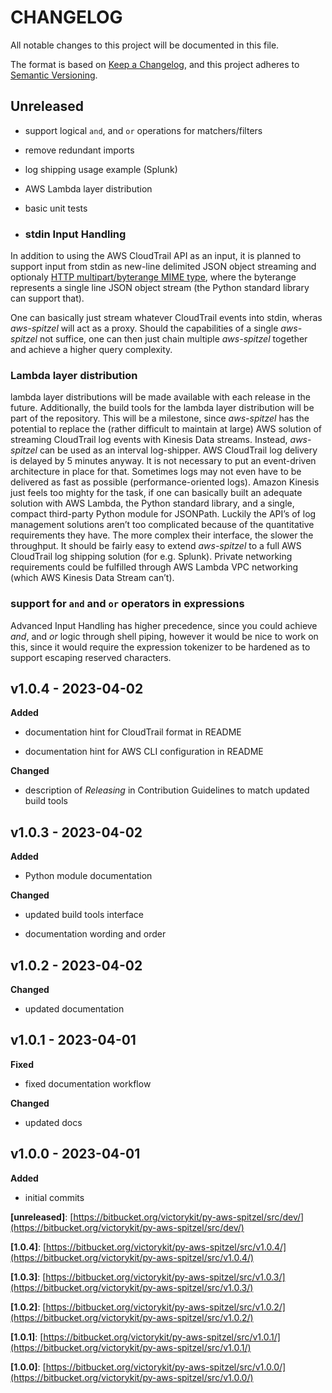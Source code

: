 # CHANGELOG

All notable changes to this project will be documented in this file.

The format is based on [Keep a Changelog](https://keepachangelog.com/en/1.0.0/),
and this project adheres to [Semantic Versioning](https://semver.org/spec/v2.0.0.html).

## Unreleased


* support logical `and`, and `or` operations for matchers/filters


* remove redundant imports


* log shipping usage example (Splunk)


* AWS Lambda layer distribution


* basic unit tests


* ### stdin Input Handling

In addition to using the AWS CloudTrail API as an input, it is planned to
support input from stdin as new-line delimited JSON object streaming and
optionaly [HTTP multipart/byterange MIME type](https://datatracker.ietf.org/doc/html/rfc7233#section-5.4.1),
where the byterange represents a single line JSON object stream (the Python
standard library can support that).

One can basically just stream whatever CloudTrail events into stdin, wheras
*aws-spitzel* will act as a proxy. Should the capabilities of a single
*aws-spitzel* not suffice, one can then just chain multiple *aws-spitzel*
together and achieve a higher query complexity.

### Lambda layer distribution

lambda layer distributions will be made available with each release in the
future. Additionally, the build tools for the lambda layer distribution will be
part of the repository. This will be a milestone, since *aws-spitzel* has the
potential to replace the (rather difficult to maintain at large) AWS solution
of streaming CloudTrail log events with Kinesis Data streams. Instead,
*aws-spitzel* can be used as an interval log-shipper. AWS CloudTrail log
delivery is delayed by 5 minutes anyway. It is not necessary to put an
event-driven architecture in place for that. Sometimes logs may not even have
to be delivered as fast as possible (performance-oriented logs). Amazon Kinesis
just feels too mighty for the task, if one can basically built an adequate
solution with AWS Lambda, the Python standard library, and a single, compact
third-party Python module for JSONPath. Luckily the API’s of log management
solutions aren’t too complicated because of the quantitative requirements they
have. The more complex their interface, the slower the throughput. It should
be fairly easy to extend *aws-spitzel* to a full AWS CloudTrail log shipping
solution (for e.g. Splunk). Private networking requirements could be fulfilled
through AWS Lambda VPC networking (which AWS Kinesis Data Stream can’t).

### support for `and` and `or` operators in expressions

Advanced Input Handling has higher precedence, since you could achieve *and*,
and *or* logic through shell piping, however it would be nice to work on this,
since it would require the expression tokenizer to be hardened as to support
escaping reserved characters.

## v1.0.4 - 2023-04-02

**Added**


* documentation hint for CloudTrail format in README


* documentation hint for AWS CLI configuration in README

**Changed**


* description of *Releasing* in Contribution Guidelines to match updated build
tools

## v1.0.3 - 2023-04-02

**Added**


* Python module documentation

**Changed**


* updated build tools interface


* documentation wording and order

## v1.0.2 - 2023-04-02

**Changed**


* updated documentation

## v1.0.1 - 2023-04-01

**Fixed**


* fixed documentation workflow

**Changed**


* updated docs

## v1.0.0 - 2023-04-01

**Added**


* initial commits

**[unreleased]**: [https://bitbucket.org/victorykit/py-aws-spitzel/src/dev/](https://bitbucket.org/victorykit/py-aws-spitzel/src/dev/)

**[1.0.4]**: [https://bitbucket.org/victorykit/py-aws-spitzel/src/v1.0.4/](https://bitbucket.org/victorykit/py-aws-spitzel/src/v1.0.4/)

**[1.0.3]**: [https://bitbucket.org/victorykit/py-aws-spitzel/src/v1.0.3/](https://bitbucket.org/victorykit/py-aws-spitzel/src/v1.0.3/)

**[1.0.2]**: [https://bitbucket.org/victorykit/py-aws-spitzel/src/v1.0.2/](https://bitbucket.org/victorykit/py-aws-spitzel/src/v1.0.2/)

**[1.0.1]**: [https://bitbucket.org/victorykit/py-aws-spitzel/src/v1.0.1/](https://bitbucket.org/victorykit/py-aws-spitzel/src/v1.0.1/)

**[1.0.0]**: [https://bitbucket.org/victorykit/py-aws-spitzel/src/v1.0.0/](https://bitbucket.org/victorykit/py-aws-spitzel/src/v1.0.0/)
